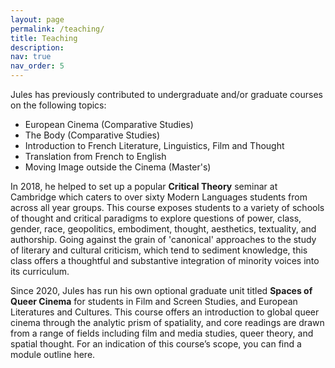 ```yaml
---
layout: page
permalink: /teaching/
title: Teaching
description:
nav: true
nav_order: 5
---
```


Jules has previously contributed to undergraduate and/or graduate courses on the following topics:
* European Cinema (Comparative Studies)
* The Body (Comparative Studies)
* Introduction to French Literature, Linguistics, Film and Thought
* Translation from French to English
* Moving Image outside the Cinema (Master's)

In 2018, he helped to set up a popular **Critical Theory** seminar at Cambridge which caters to over sixty Modern Languages students from across all year groups. This course exposes students to a variety of schools of thought and critical paradigms to explore questions of power, class, gender, race, geopolitics, embodiment, thought, aesthetics, textuality, and authorship. Going against the grain of 'canonical' approaches to the study of literary and cultural criticism, which tend to sediment knowledge, this class offers a thoughtful and substantive integration of minority voices into its curriculum.

Since 2020, Jules has run his own optional graduate unit titled **Spaces of Queer Cinema** for students in Film and Screen Studies, and European Literatures and Cultures. This course offers an introduction to global queer cinema through the analytic prism of spatiality, and core readings are drawn from a range of fields including film and media studies, queer theory, and spatial thought. For an indication of this course’s scope, you can find a module outline here.

